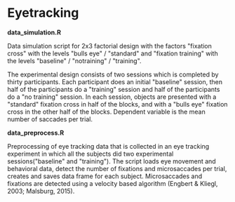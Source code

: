 # Eyetracking

**data_simulation.R**

Data simulation script for 2x3 factorial design with the factors "fixation cross" with the levels "bulls eye" / "standard" and "fixation training" with the levels "baseline" / "notraining" / "training".

The experimental design consists of two sessions which is completed by thirty participants. Each participant does an initial "baseline" session, then half of the participants do a "training" session and half of the participants do a "no training" session. In each session, objects are presented with a "standard" fixation cross in half of the blocks, and with a "bulls eye" fixation cross in the other half of the blocks. Dependent variable is the mean number of saccades per trial.  

**data_preprocess.R**

Preprocessing of eye tracking data that is collected in an eye tracking experiment in which all the subjects did two experimental sessions("baseline" and "training"). The script loads eye movement and behavioral data, detect the number of fixations and microsaccades per trial, creates and saves data frame for each subject. Microsaccades and fixations are detected using a velocity based algorithm (Engbert & Kliegl, 2003; Malsburg, 2015). 
